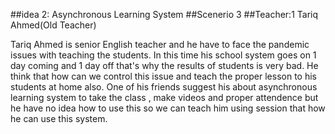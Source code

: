 ##idea 2: Asynchronous Learning System
##Scenerio 3
##Teacher:1 Tariq Ahmed(Old Teacher)

<p>
Tariq Ahmed is senior English teacher and he have to face the pandemic issues with teaching the students. In this time his school system goes on 1 day coming and 1 day off that's why the results of students is very bad. He think that how can we control this issue and teach the proper lesson to his students at home also. One of his friends suggest his about asynchronous learning system to take the class , make videos and proper attendence but he have no idea how to use this so we can teach him using session that how he can use this system.</p>

